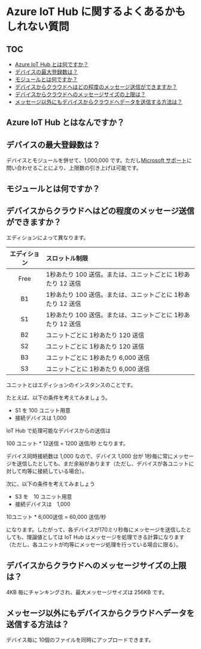 # Azure IoT Hub に関するよくあるかもしれない質問

## TOC

- [Azure IoT Hub とは何ですか？](#q1)
- [デバイスの最大登録数は？](#q2)
- [モジュールとは何ですか？](#q3)
- [デバイスからクラウドへはどの程度のメッセージ送信ができますか？](#q4)
- [デバイスからクラウドへのメッセージサイズの上限は？](#q5)
- [メッセージ以外にもデバイスからクラウドへデータを送信する方法は？](#q6)

## <a id="q1">Azure IoT Hub とはなんですか？</a>

## <a id="#q2">デバイスの最大登録数は？</a>
デバイスとモジュールを併せて、1,000,000 です。ただし[Microsoft サポート](https://azure.microsoft.com/support/options/)に問い合わせることにより、上限数の引き上げは可能です。

## <a id="q3">モジュールとは何ですか？</a>

## <a id="q4">デバイスからクラウドへはどの程度のメッセージ送信ができますか？</a>
エディションによって異なります。

| エディション | スロットル制限 |
| :--------: | :----------------- |
| Free | 1秒あたり 100 送信。または、ユニットごとに 1秒あたり 12 送信 |
| B1 | 1秒あたり 100 送信。または、ユニットごとに 1秒あたり 12 送信 |
| S1 | 1秒あたり 100 送信。または、ユニットごとに 1秒あたり 12 送信 |
| B2 | ユニットごとに 1秒あたり 120 送信 |
| S2 | ユニットごとに 1秒あたり 120 送信 |
| B3 | ユニットごとに 1秒あたり 6,000 送信 |
| S3 | ユニットごとに 1秒あたり 6,000 送信 |

ユニットとはエディションのインスタンスのことです。

たとえば、以下の条件を考えてみましょう。
- S1 を 100 ユニット用意
- 接続デバイスは 1,000

IoT Hub で処理可能なデバイスからの送信は

100 ユニット * 12送信 = 1200 送信/秒 となります。

デバイス同時接続数は 1,000 なので、デバイス 1,000 台が 1秒毎に常にメッセージを送信したとしても、まだ余裕があります（ただし、デバイスが各ユニットに対して均等に接続している場合）。

次に、以下の条件を考えてみましょう
- S3 を　10 ユニット用意
- 接続デバイスは　1,000

10ユニット * 6,000送信 = 60,000 送信/秒

になります。したがって、各デバイスが170ミリ秒毎にメッセージを送信したとしても、理論値としては IoT Hub はメッセージを処理できる計算になります（ただし、各ユニットが均等にメッセージ処理を行っている場合に限る）。

## <a id="q5">デバイスからクラウドへのメッセージサイズの上限は？</a>

4KB 毎にチャンキングされ、最大メッセージサイズは 256KB です。

## <a id="q6">メッセージ以外にもデバイスからクラウドへデータを送信する方法は？</a>

デバイス毎に 10個のファイルを同時にアップロードできます。